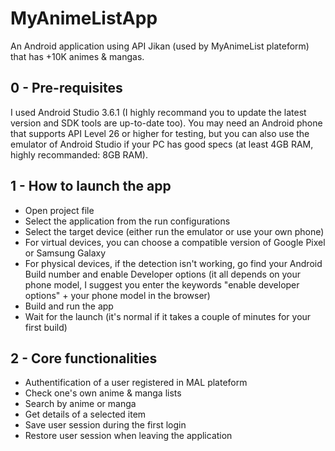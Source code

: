 # MyAnimeListApp

An Android application using API Jikan (used by MyAnimeList plateform) that has +10K animes & mangas.

## 0 - Pre-requisites

I used Android Studio 3.6.1 (I highly recommand you to update the latest version and SDK tools are up-to-date too). 
You may need an Android phone that supports API Level 26 or higher for testing, but you can also use the emulator of Android Studio 
if your PC has good specs (at least 4GB RAM, highly recommanded: 8GB RAM).

## 1 - How to launch the app

- Open project file
- Select the application from the run configurations
- Select the target device (either run the emulator or use your own phone)
- For virtual devices, you can choose a compatible version of Google Pixel or Samsung Galaxy
- For physical devices, if the detection isn't working, go find your Android Build number and enable Developer options 
(it all depends on your phone model, I suggest you enter the keywords "enable developer options" + your phone model in the browser)
- Build and run the app
- Wait for the launch (it's normal if it takes a couple of minutes for your first build)

## 2 - Core functionalities

- Authentification of a user registered in MAL plateform
- Check one's own anime & manga lists
- Search by anime or manga
- Get details of a selected item
- Save user session during the first login
- Restore user session when leaving the application
